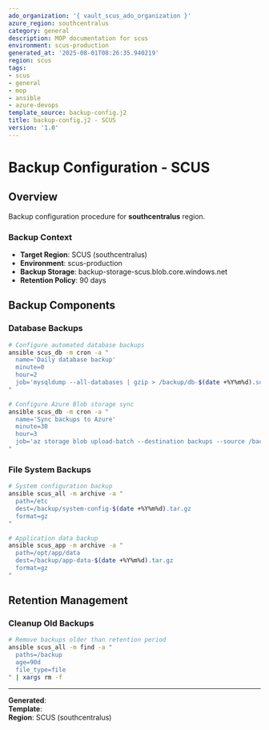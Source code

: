 ```yaml
---
ado_organization: '{ vault_scus_ado_organization }'
azure_region: southcentralus
category: general
description: MOP documentation for scus
environment: scus-production
generated_at: '2025-08-01T08:26:35.940219'
region: scus
tags:
- scus
- general
- mop
- ansible
- azure-devops
template_source: backup-config.j2
title: backup-config.j2 - SCUS
version: '1.0'
---
```



# Backup Configuration - SCUS

## Overview

Backup configuration procedure for **southcentralus** region.

### Backup Context

- **Target Region**: SCUS (southcentralus)
- **Environment**: scus-production
- **Backup Storage**: backup-storage-scus.blob.core.windows.net
- **Retention Policy**: 90 days

## Backup Components

### Database Backups
```bash
# Configure automated database backups
ansible scus_db -m cron -a "
  name='Daily database backup'
  minute=0
  hour=2
  job='mysqldump --all-databases | gzip > /backup/db-$(date +%Y%m%d).sql.gz'
"

# Configure Azure Blob storage sync
ansible scus_db -m cron -a "
  name='Sync backups to Azure'
  minute=30
  hour=3
  job='az storage blob upload-batch --destination backups --source /backup/'
"
```

### File System Backups
```bash
# System configuration backup
ansible scus_all -m archive -a "
  path=/etc
  dest=/backup/system-config-$(date +%Y%m%d).tar.gz
  format=gz
"

# Application data backup
ansible scus_app -m archive -a "
  path=/opt/app/data
  dest=/backup/app-data-$(date +%Y%m%d).tar.gz
  format=gz
"
```

## Retention Management

### Cleanup Old Backups
```bash
# Remove backups older than retention period
ansible scus_all -m find -a "
  paths=/backup
  age=90d
  file_type=file
" | xargs rm -f
```

---

**Generated**:   
**Template**:   
**Region**: SCUS (southcentralus)